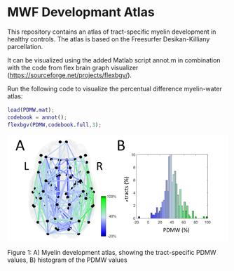 # MWF Developmant Atlas

This repository contains an atlas of tract-specific myelin development in healthy controls. The atlas is based on the Freesurfer Desikan-Killiany parcellation.

It can be visualized using the added Matlab script annot.m in combination with the code from flex brain graph visualizer (https://sourceforge.net/projects/flexbgv/).

Run the following code to visualize the percentual difference myelin-water atlas:


```Matlab
load(PDMW.mat);
codebook = annot();
flexbgv(PDMW,codebook.full,3);
```



![PDMW](https://github.com/GSDrenthen/MWFDevelopmantAtlas/blob/master/Figure1.png)

Figure 1: A) Myelin development atlas, showing the tract-specific PDMW values, B) histogram of the PDMW values
